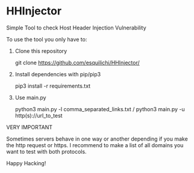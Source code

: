 # HHInjector
Simple Tool to check Host Header Injection Vulnerability

To use the tool you only have to:

1. Clone this repository
   
   git clone https://github.com/esquilichi/HHInjector/
   
2. Install dependencies with pip/pip3

   pip3 install -r requirements.txt
   
   
 3. Use main.py 
    
    python3 main.py -l comma_separated_links.txt /
    python3 main.py -u http(s)://url_to_test
    
    
    
    
VERY IMPORTANT

Sometimes servers behave in one way or another depending if you make the http request or https.
I recommend to make a list of all domains you want to test with both protocols.

Happy Hacking!
